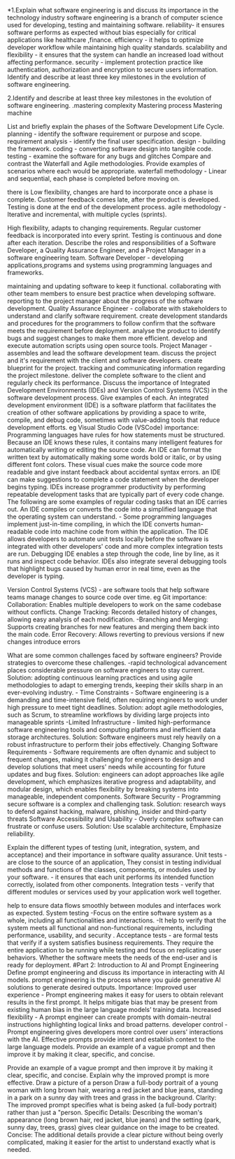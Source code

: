 *1.Explain what software engineering is and discuss its importance in the technology industry software engineering is a branch of computer science used for developing, testing and maintaining software. reliability- it ensures software performs as expected without bias especially for critical applications like healthcare ,finance. efficiency - it helps to optimize developer workflow while maintaining high quality standards. scalability and flexibility - it ensures that the system can handle an increased load without affecting performance. security - implement protection practice like authentication, authorization and encryption to secure users information. Identify and describe at least three key milestones in the evolution of software engineering.

2.Identify and describe at least three key milestones in the evolution of software engineering.
.mastering complexity Mastering process Mastering machine

List and briefly explain the phases of the Software Development Life Cycle. planning - identify the software requirement or purpose and scope. requirement analysis - identify the final user specification. design - building the framework. coding - converting software design into tangible code. testing - examine the software for any bugs and glitches Compare and contrast the Waterfall and Agile methodologies. Provide examples of scenarios where each would be appropriate. waterfall methodology - Linear and sequential, each phase is completed before moving on.

there is Low flexibility, changes are hard to incorporate once a phase is complete.
Customer feedback comes late, after the product is developed.
Testing is done at the end of the development process.
agile methodology - Iterative and incremental, with multiple cycles (sprints).

High flexibility, adapts to changing requirements.
Regular customer feedback is incorporated into every sprint.
Testing is continuous and done after each iteration.
Describe the roles and responsibilities of a Software Developer, a Quality Assurance Engineer, and a Project Manager in a software engineering team. Software Developer - developing applications,programs and systems using programming languages and frameworks.

maintaining and updating software to keep it functional.
collaborating with other team members to ensure best practice when developing software.
reporting to the project manager about the progress of the software development. Quality Assurance Engineer - collaborate with stakeholders to understand and clarify software requirement.
create development standards and procedures for the programmers to follow
confirm that the software meets the requirement before deployment.
analyse the product to identify bugs and suggest changes to make them more efficient.
develop and execute automation scripts using open source tools. Project Manager - assembles and lead the software development team.
discuss the project and it's requirement with the client and software developers.
create blueprint for the project.
tracking and communicating information regarding the project milestone.
deliver the complete software to the client and regularly check its performance.
Discuss the importance of Integrated Development Environments (IDEs) and Version Control Systems (VCS) in the software development process. Give examples of each. An integrated development environment (IDE) is a software platform that facilitates the creation of other software applications by providing a space to write, compile, and debug code, sometimes with value-adding tools that reduce development efforts. eg Visual Studio Code (VSCode) importance: Programming languages have rules for how statements must be structured. Because an IDE knows these rules, it contains many intelligent features for automatically writing or editing the source code. An IDE can format the written text by automatically making some words bold or italic, or by using different font colors. These visual cues make the source code more readable and give instant feedback about accidental syntax errors. an IDE can make suggestions to complete a code statement when the developer begins typing. IDEs increase programmer productivity by performing repeatable development tasks that are typically part of every code change. The following are some examples of regular coding tasks that an IDE carries out. An IDE compiles or converts the code into a simplified language that the operating system can understand. - Some programming languages implement just-in-time compiling, in which the IDE converts human-readable code into machine code from within the application. The IDE allows developers to automate unit tests locally before the software is integrated with other developers' code and more complex integration tests are run. Debugging IDE enables a step through the code, line by line, as it runs and inspect code behavior. IDEs also integrate several debugging tools that highlight bugs caused by human error in real time, even as the developer is typing.

Version Control Systems (VCS) - are software tools that help software teams manage changes to source code over time. eg Git importance: Collaboration: Enables multiple developers to work on the same codebase without conflicts. Change Tracking: Records detailed history of changes, allowing easy analysis of each modification. -Branching and Merging: Supports creating branches for new features and merging them back into the main code. Error Recovery: Allows reverting to previous versions if new changes introduce errors

What are some common challenges faced by software engineers? Provide strategies to overcome these challenges. -rapid technological advancement places considerable pressure on software engineers to stay current. Solution: adopting continuous learning practices and using agile methodologies to adapt to emerging trends, keeping their skills sharp in an ever-evolving industry. - Time Constraints - Software engineering is a demanding and time-intensive field, often requiring engineers to work under high pressure to meet tight deadlines. Solution: adopt agile methodologies, such as Scrum, to streamline workflows by dividing large projects into manageable sprints -Limited Infrastructure - limited high-performance software engineering tools and computing platforms and inefficient data storage architectures. Solution: Software engineers must rely heavily on a robust infrastructure to perform their jobs effectively. Changing Software Requirements - Software requirements are often dynamic and subject to frequent changes, making it challenging for engineers to design and develop solutions that meet users' needs while accounting for future updates and bug fixes. Solution: engineers can adopt approaches like agile development, which emphasizes iterative progress and adaptability, and modular design, which enables flexibility by breaking systems into manageable, independent components. Software Security - Programming secure software is a complex and challenging task. Solution: research ways to defend against hacking, malware, phishing, insider and third-party threats Software Accessibility and Usability - Overly complex software can frustrate or confuse users. Solution: Use scalable architecture, Emphasize reliability.

Explain the different types of testing (unit, integration, system, and acceptance) and their importance in software quality assurance. Unit tests - are close to the source of an application, They consist in testing individual methods and functions of the classes, components, or modules used by your software. - it ensures that each unit performs its intended function correctly, isolated from other components. Integration tests - verify that different modules or services used by your application work well together.

help to ensure data flows smoothly between modules and interfaces work as expected. System testing -Focus on the entire software system as a whole, including all functionalities and interactions. -It help to verify that the system meets all functional and non-functional requirements, including performance, usability, and security . Acceptance tests - are formal tests that verify if a system satisfies business requirements. They require the entire application to be running while testing and focus on replicating user behaviors.
Whether the software meets the needs of the end-user and is ready for deployment. #Part 2: Introduction to AI and Prompt Engineering
Define prompt engineering and discuss its importance in interacting with AI models. prompt engineering is the process where you guide generative AI solutions to generate desired outputs. Importance: Improved user experience - Prompt engineering makes it easy for users to obtain relevant results in the first prompt. It helps mitigate bias that may be present from existing human bias in the large language models’ training data. Increased flexibility - A prompt engineer can create prompts with domain-neutral instructions highlighting logical links and broad patterns. developer control - Prompt engineering gives developers more control over users' interactions with the AI. Effective prompts provide intent and establish context to the large language models. Provide an example of a vague prompt and then improve it by making it clear, specific, and concise.

Provide an example of a vague prompt and then improve it by making it clear, specific, and concise. Explain why the improved prompt is more effective. Draw a picture of a person Draw a full-body portrait of a young woman with long brown hair, wearing a red jacket and blue jeans, standing in a park on a sunny day with trees and grass in the background. Clarity: The improved prompt specifies what is being asked (a full-body portrait) rather than just a "person. Specific Details: Describing the woman's appearance (long brown hair, red jacket, blue jeans) and the setting (park, sunny day, trees, grass) gives clear guidance on the image to be created. Concise: The additional details provide a clear picture without being overly complicated, making it easier for the artist to understand exactly what is needed.
